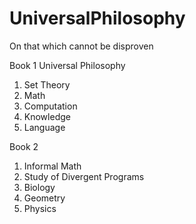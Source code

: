# UniversalPhilosophy
On that which cannot be disproven

Book 1 Universal Philosophy
1. Set Theory
2. Math
4. Computation
5. Knowledge
6. Language

Book 2
1. Informal Math
2. Study of Divergent Programs
3. Biology
4. Geometry
5. Physics
